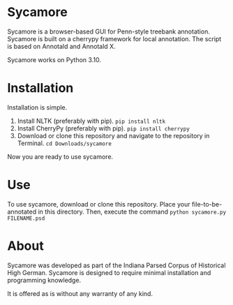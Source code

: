 # Sycamore

Sycamore is a browser-based GUI for Penn-style treebank annotation. Sycamore is built on a cherrypy framework for local annotation. The script is based on Annotald and Annotald X.

Sycamore works on Python 3.10.

# Installation

Installation is simple. 
1. Install NLTK (preferably with pip). `pip install nltk`
2. Install CherryPy (preferably with pip). `pip install cherrypy`
3. Download or clone this repository and navigate to the repository in Terminal. `cd Downloads/sycamore`

Now you are ready to use sycamore.

# Use

To use sycamore, download or clone this repository. Place your file-to-be-annotated in this directory. Then, execute the command `python sycamore.py FILENAME.psd`

# About

Sycamore was developed as part of the Indiana Parsed Corpus of Historical High German. Sycamore is designed to require minimal installation and programming knowledge. 

It is offered as is without any warranty of any kind.
